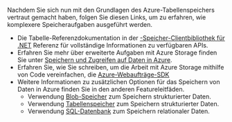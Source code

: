 Nachdem Sie sich nun mit den Grundlagen des Azure-Tabellenspeichers vertraut gemacht haben, folgen Sie diesen Links, um zu erfahren, wie komplexere Speicheraufgaben ausgeführt werden.

- Die Tabelle-Referenzdokumentation in der [-Speicher-Clientbibliothek für .NET](http://go.microsoft.com/fwlink/?LinkID=390731) Referenz für vollständige Informationen zu verfügbaren APIs.
- Erfahren Sie mehr über erweiterte Aufgaben mit Azure Storage finden Sie unter [Speichern und Zugreifen auf Daten in Azure](https://msdn.microsoft.com/library/azure/gg433040.aspx).    
- Erfahren Sie, wie Sie schreiben, um die Arbeit mit Azure Storage mithilfe von Code vereinfachen, die [Azure-Webaufträge-SDK](../app-service/websites-dotnet-webjobs-sdk.md)
- Weitere Informationen zu zusätzlichen Optionen für das Speichern von Daten in Azure finden Sie in den anderen Featureleitfäden.
  - Verwendung [Blob-Speicher](./storage-dotnet-how-to-use-blobs.md) zum Speichern strukturierter Daten.
  - Verwendung [Tabellenspeicher](./storage-dotnet-how-to-use-tables.md) zum Speichern strukturierter Daten.
  - Verwendung [SQL-Datenbank](../sql-database/sql-database-dotnet-how-to-use.md) zum Speichern relationaler Daten.



